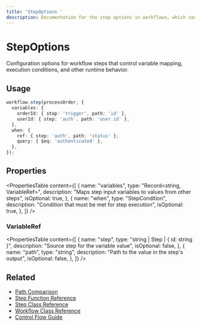 ```yaml
---
title: 'StepOptions '
description: Documentation for the step options in workflows, which control variable mapping, execution conditions, and other runtime behavior.
---
```


# StepOptions

Configuration options for workflow steps that control variable mapping, execution conditions, and other runtime behavior.

## Usage

```typescript
workflow.step(processOrder, {
  variables: {
    orderId: { step: 'trigger', path: 'id' },
    userId: { step: 'auth', path: 'user.id' },
  },
  when: {
    ref: { step: 'auth', path: 'status' },
    query: { $eq: 'authenticated' },
  },
});
```

## Properties

<PropertiesTable
content={[
{
name: "variables",
type: "Record<string, VariableRef>",
description: "Maps step input variables to values from other steps",
isOptional: true,
},
{
name: "when",
type: "StepCondition",
description: "Condition that must be met for step execution",
isOptional: true,
},
]}
/>

### VariableRef

<PropertiesTable
content={[
{
name: "step",
type: "string | Step | { id: string }",
description: "Source step for the variable value",
isOptional: false,
},
{
name: "path",
type: "string",
description: "Path to the value in the step's output",
isOptional: false,
},
]}
/>

## Related

- [Path Comparison](/docs/workflows/control-flow)
- [Step Function Reference](./step-function)
- [Step Class Reference](./step-class)
- [Workflow Class Reference](./workflow)
- [Control Flow Guide](/docs/workflows/control-flow)

